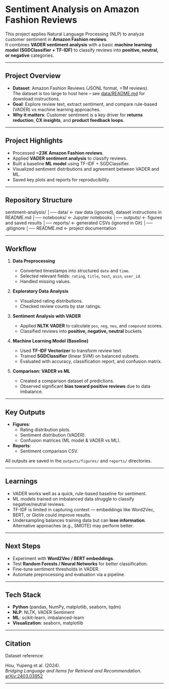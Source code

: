 # Sentiment Analysis on Amazon Fashion Reviews 

This project applies Natural Language Processing (NLP) to analyze customer sentiment in **Amazon Fashion reviews**.  
It combines **VADER sentiment analysis** with a basic **machine learning model (SGDClassifier + TF-IDF)** to classify reviews into **positive, neutral, or negative** categories.

---

##  Project Overview
- **Dataset**: Amazon Fashion Reviews (JSONL format, >1M reviews).  
  The dataset is too large to host here – see [data/README.md](data/README.md) for download instructions.  
- **Goal**: Explore review text, extract sentiment, and compare rule-based (VADER) vs machine learning approaches.  
- **Why it matters**: Customer sentiment is a key driver for **returns reduction**, **CX insights**, and **product feedback loops**.

---

##  Project Highlights
- Processed **~23K Amazon Fashion reviews**.  
- Applied **VADER sentiment analysis** to classify reviews.  
- Built a baseline **ML model** using TF-IDF + SGDClassifier.  
- Visualized sentiment distributions and agreement between VADER and ML.  
- Saved key plots and reports for reproducibility.  

---

##  Repository Structure

sentiment-analysis/
│── data/               <- raw data (ignored), dataset instructions in README.md
│── notebooks/          <- Jupyter notebooks
│── outputs/            <- figures and saved results
│── reports/            <- generated CSVs (ignored in Git)
│── .gitignore
│── README.md           <- project documentation

---

##  Workflow
1. **Data Preprocessing**  
   - Converted timestamps into structured `date` and `time`.  
   - Selected relevant fields: `rating`, `title`, `text`, `asin`, `user_id`.  
   - Handled missing values.  

2. **Exploratory Data Analysis**  
   - Visualized rating distributions.  
   - Checked review counts by star ratings.  

3. **Sentiment Analysis with VADER**  
   - Applied **NLTK VADER** to calculate `pos`, `neg`, `neu`, and `compound` scores.  
   - Classified reviews into **positive, negative, neutral** buckets.  

4. **Machine Learning Model (Baseline)**  
   - Used **TF-IDF Vectorizer** to transform review text.  
   - Trained **SGDClassifier** (linear SVM) on balanced subsets.  
   - Evaluated with accuracy, classification report, and confusion matrix.  

5. **Comparison: VADER vs ML**  
   - Created a comparison dataset of predictions.  
   - Observed significant **bias toward positive reviews** due to data imbalance.  

---

##  Key Outputs
- **Figures**:  
  - Rating distribution plots.  
  - Sentiment distribution (VADER).  
  - Confusion matrices (ML model & VADER vs ML).  
- **Reports**:  
  - Sentiment comparison CSV.  

All outputs are saved in the `outputs/figures/` and `reports/` directories.  

---

##  Learnings
- VADER works well as a quick, rule-based baseline for sentiment.  
- ML models trained on imbalanced data struggle to classify negative/neutral reviews.  
- TF-IDF is limited in capturing context — embeddings like Word2Vec, BERT, or GloVe could improve results.  
- Undersampling balances training data but can **lose information**. Alternative approaches (e.g., SMOTE) may perform better.  

---

##  Next Steps
- Experiment with **Word2Vec / BERT embeddings**.  
- Test **Random Forests / Neural Networks** for better classification.  
- Fine-tune sentiment thresholds in VADER.  
- Automate preprocessing and evaluation via a pipeline.  

---

##  Tech Stack
- **Python** (pandas, NumPy, matplotlib, seaborn, tqdm)  
- **NLP**: NLTK, VADER Sentiment  
- **ML**: scikit-learn, imbalanced-learn  
- **Visualization**: seaborn, matplotlib  

---

##  Citation
Dataset reference:  

Hou, Yupeng et al. (2024).  
*Bridging Language and Items for Retrieval and Recommendation.*  
[arXiv:2403.03952](https://arxiv.org/abs/2403.03952)  

---
